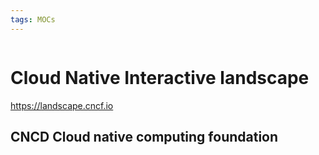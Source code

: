 ```yaml
---
tags: MOCs
---
```

```folder-index-content
```

# Cloud Native Interactive landscape
https://landscape.cncf.io

## CNCD Cloud native computing foundation